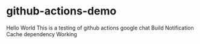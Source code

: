 # github-actions-demo
Hello World
This is a testing of github actions
google chat Build Notification
Cache dependency
Working

